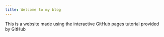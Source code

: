 ```yaml
---
title: Welcome to my blog
---
```


This is a website made using the interactive GitHub pages tutorial provided by GitHub
